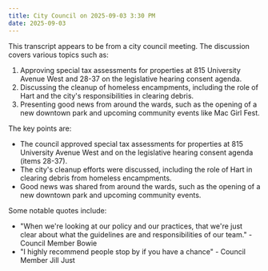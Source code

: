 ```yaml
---
title: City Council on 2025-09-03 3:30 PM
date: 2025-09-03
---
```

This transcript appears to be from a city council meeting. The discussion covers various topics such as:

1. Approving special tax assessments for properties at 815 University Avenue West and 28-37 on the legislative hearing consent agenda.
2. Discussing the cleanup of homeless encampments, including the role of Hart and the city's responsibilities in clearing debris.
3. Presenting good news from around the wards, such as the opening of a new downtown park and upcoming community events like Mac Girl Fest.

The key points are:

* The council approved special tax assessments for properties at 815 University Avenue West and on the legislative hearing consent agenda (items 28-37).
* The city's cleanup efforts were discussed, including the role of Hart in clearing debris from homeless encampments.
* Good news was shared from around the wards, such as the opening of a new downtown park and upcoming community events.

Some notable quotes include:

* "When we're looking at our policy and our practices, that we're just clear about what the guidelines are and responsibilities of our team." - Council Member Bowie
* "I highly recommend people stop by if you have a chance" - Council Member Jill Just

